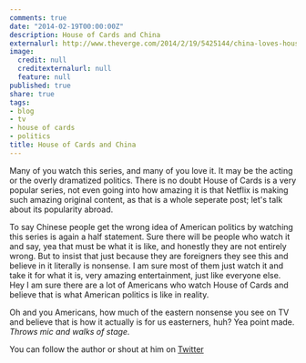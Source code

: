 ```yaml
---
comments: true
date: "2014-02-19T00:00:00Z"
description: House of Cards and China
externalurl: http://www.theverge.com/2014/2/19/5425144/china-loves-house-of-cards
image:
  credit: null
  creditexternalurl: null
  feature: null
published: true
share: true
tags:
- blog
- tv
- house of cards
- politics
title: House of Cards and China
---
```


Many of you watch this series, and many of you love it. It may be the acting or the overly dramatized politics. There is no doubt House of Cards is a very popular series, not even going into how amazing it is that Netflix is making such amazing original content, as that is a whole seperate post; let's talk about its popularity abroad.

To say Chinese people get the wrong idea of American politics by watching this series is again a half statement. Sure there will be people who watch it and say, yea that must be what it is like, and honestly they are not entirely wrong. But to insist that just because they are foreigners they see this and believe in it literally is nonsense. I am sure most of them just watch it and take it for what it is, very amazing entertainment, just like everyone else. Hey I am sure there are a lot of Americans who watch House of Cards and believe that is what American politics is like in reality.

Oh and you Americans, how much of the eastern nonsense you see on TV and believe that is how it actually is for us easterners, huh? Yea point made. *Throws mic and walks of stage.*

You can follow the author or shout at him on [Twitter](https://twitter.com/abijango)
	